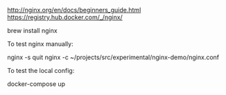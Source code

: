 http://nginx.org/en/docs/beginners_guide.html
https://registry.hub.docker.com/_/nginx/

brew install nginx

To test nginx manually:

nginx -s quit
nginx -c ~/projects/src/experimental/nginx-demo/nginx.conf 

To test the local config:

docker-compose up

